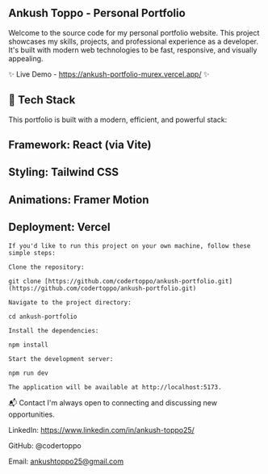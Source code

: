 ## Ankush Toppo - Personal Portfolio
Welcome to the source code for my personal portfolio website. This project showcases my skills, projects, and professional experience as a developer. It's built with modern web technologies to be fast, responsive, and visually appealing.

✨ Live Demo - https://ankush-portfolio-murex.vercel.app/ ✨


## 🚀 Tech Stack
This portfolio is built with a modern, efficient, and powerful stack:

## Framework: React (via Vite)

## Styling: Tailwind CSS

## Animations: Framer Motion

## Deployment: Vercel

```🛠️ Running This Project Locally
If you'd like to run this project on your own machine, follow these simple steps:

Clone the repository:

git clone [https://github.com/codertoppo/ankush-portfolio.git](https://github.com/codertoppo/ankush-portfolio.git)

Navigate to the project directory:

cd ankush-portfolio

Install the dependencies:

npm install

Start the development server:

npm run dev

The application will be available at http://localhost:5173.
```
📬 Contact
I'm always open to connecting and discussing new opportunities.

LinkedIn: https://www.linkedin.com/in/ankush-toppo25/

GitHub: @codertoppo

Email: ankushtoppo25@gmail.com


